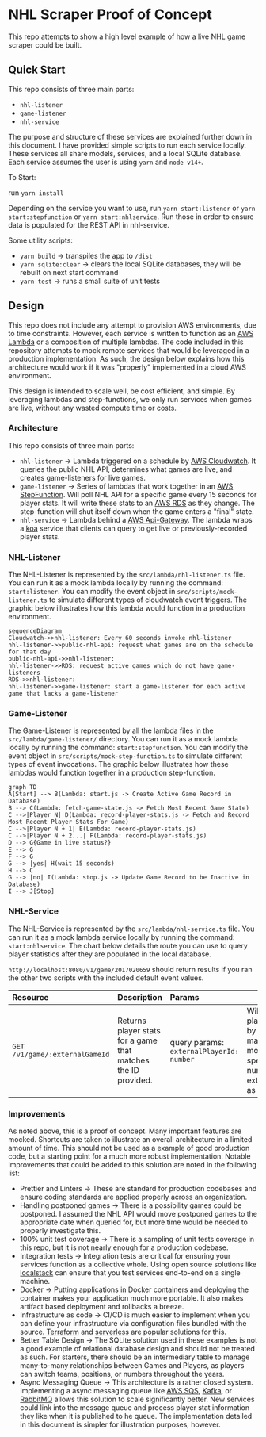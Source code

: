 # NHL Scraper Proof of Concept

This repo attempts to show a high level example of how a live NHL game scraper could be built.

## Quick Start

This repo consists of three main parts:
 -  `nhl-listener`
 -  `game-listener`
 -  `nhl-service`

The purpose and structure of these services are explained further down in this document. I have provided simple scripts to run each service locally. These services all share models, services, and a local SQLite database. Each service assumes the user is using `yarn` and `node v14+`.

To Start:

run `yarn install`

Depending on the service you want to use, run `yarn start:listener` or `yarn start:stepfunction` or `yarn start:nhlservice`. Run those in order to ensure data is populated for the REST API in nhl-service.

Some utility scripts:
- `yarn build` -> transpiles the app to `/dist`
- `yarn sqlite:clear` -> clears the local SQLite databases, they will be rebuilt on next start command
- `yarn test` -> runs a small suite of unit tests

## Design

This repo does not include any attempt to provision AWS environments, due to time constraints. However, each service is written to function as an [AWS Lambda](https://aws.amazon.com/lambda/) or a composition of multiple lambdas. The code included in this repository attempts to mock remote services that would be leveraged in a production implementation. As such, the design below explains how this architecture would work if it was "properly" implemented in a cloud AWS environment.

This design is intended to scale well, be cost efficient, and simple. By leveraging lambdas and step-functions, we only run services when games are live, without any wasted compute time or costs.

### Architecture

This repo consists of three main parts:
 -  `nhl-listener` -> Lambda triggered on a schedule by [AWS Cloudwatch](https://aws.amazon.com/cloudwatch/). It queries the public NHL API, determines what games are live, and creates game-listeners for live games.
 -  `game-listener` -> Series of lambdas that work together in an [AWS StepFunction](https://aws.amazon.com/step-functions/). Will poll NHL API for a specific game every 15 seconds for player stats. It will write these stats to an [AWS RDS](https://aws.amazon.com/rds/) as they change. The step-function will shut itself down when the game enters a "final" state.
 -  `nhl-service` -> Lambda behind a [AWS Api-Gateway](https://aws.amazon.com/api-gateway/). The lambda wraps a [koa](https://koajs.com/) service that clients can query to get live or previously-recorded player stats.

### NHL-Listener

The NHL-Listener is represented by the `src/lambda/nhl-listener.ts` file. You can run it as a mock lambda locally by running the command: `start:listener`. You can modify the event object in `src/scripts/mock-listener.ts` to simulate different types of cloudwatch event triggers. The graphic below illustrates how this lambda would function in a production environment.

```mermaid
sequenceDiagram
Cloudwatch->>nhl-listener: Every 60 seconds invoke nhl-listener
nhl-listener->>public-nhl-api: request what games are on the schedule for that day
public-nhl-api->>nhl-listener: 
nhl-listener->>RDS: request active games which do not have game-listeners
RDS->>nhl-listener: 
nhl-listener->>game-listener: start a game-listener for each active game that lacks a game-listener
```

### Game-Listener

The Game-Listener is represented by all the lambda files in the `src/lambda/game-listener/` directory. You can run it as a mock lambda locally by running the command: `start:stepfunction`. You can modify the event object in `src/scripts/mock-step-function.ts` to simulate different types of event invocations. The graphic below illustrates how these lambdas would function together in a production step-function.

```mermaid
graph TD
A[Start] --> B(Lambda: start.js -> Create Active Game Record in Database)
B --> C(Lambda: fetch-game-state.js -> Fetch Most Recent Game State)
C -->|Player N| D(Lambda: record-player-stats.js -> Fetch and Record Most Recent Player Stats For Game)
C -->|Player N + 1| E(Lambda: record-player-stats.js)
C -->|Player N + 2...| F(Lambda: record-player-stats.js)
D --> G{Game in live status?}
E --> G
F --> G
G --> |yes| H(wait 15 seconds)
H --> C
G --> |no| I(Lambda: stop.js -> Update Game Record to be Inactive in Database)
I --> J[Stop]
```

### NHL-Service

The NHL-Service is represented by the `src/lambda/nhl-service.ts` file. You can run it as a mock lambda service locally by running the command: `start:nhlservice`. The chart below details the route you can use to query player statistics after they are populated in the local database.

`http://localhost:8080/v1/game/2017020659` should return results if you ran the other two scripts with the included default event values.

| Resource                                                | Description                                                        | Params                                        | Notes                                                                                                                                                                                                                                                                                                                  |
| :------------------------------------------------------ | :----------------------------------------------------------------- | :-------------------------------------------- | ---------------------------------------------------------------------------------------------------------------------------------------------------------------------------------------------------------------------------------------------------------------------------------------------------------------------- |
| `GET /v1/game/:externalGameId` | Returns player stats for a game that matches the ID provided. | query params: `externalPlayerId: number` | Will return all players in game by default. Can make the query more specific by speficifying any number of externalPlayerIds as query params. |

### Improvements

As noted above, this is a proof of concept. Many important features are mocked. Shortcuts are taken to illustrate an overall architecture in a limited amount of time. This should not be used as a example of good production code, but a starting point for a much more robust implementation. Notable improvements that could be added to this solution are noted in the following list:
- Prettier and Linters -> These are standard for production codebases and ensure coding standards are applied properly across an organization.
- Handling postponed games -> There is a possibility games could be postponed. I assumed the NHL API would move postponed games to the appropriate date when queried for, but more time would be needed to properly investigate this.
- 100% unit test coverage -> There is a sampling of unit tests coverage in this repo, but it is not nearly enough for a production codebase.
- Integration tests -> Integration tests are critical for ensuring your services function as a collective whole. Using open source solutions like [localstack](https://localstack.cloud/) can ensure that you test services end-to-end on a single machine.
- Docker -> Putting applications in Docker containers and deploying the container makes your application much more portable. It also makes artifact based deployment and rollbacks a breeze.
- Infrastructure as code -> CI/CD is much easier to implement when you can define your infrastructure via configuration files bundled with the source. [Terraform](https://www.terraform.io/) and [serverless](https://www.serverless.com/) are popular solutions for this.
- Better Table Design -> The SQLite solution used in these examples is not a good example of relational database design and should not be treated as such. For starters, there should be an intermediary table to manage many-to-many relationships between Games and Players, as players can switch teams, positions, or numbers throughout the years.
- Async Messaging Queue -> This architecture is a rather closed system. Implementing a async messaging queue like [AWS SQS](https://aws.amazon.com/sqs/), [Kafka](https://kafka.apache.org/), or [RabbitMQ](https://www.rabbitmq.com/) allows this solution to scale significantly better. New services could link into the message queue and process player stat information they like when it is published to he queue. The implementation detailed in this document is simpler for illustration purposes, however.
